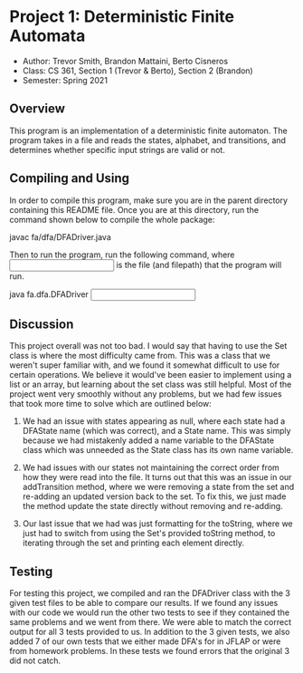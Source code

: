 # Project 1: Deterministic Finite Automata

* Author: Trevor Smith, Brandon Mattaini, Berto Cisneros
* Class: CS 361, Section 1 (Trevor & Berto), Section 2 (Brandon)
* Semester: Spring 2021


## Overview

This program is an implementation of a deterministic finite automaton. The program takes in a file and reads the states, alphabet, and transitions, and determines whether specific input strings are valid or not.

## Compiling and Using

In order to compile this program, make sure you are in the parent directory containing this README file. Once you are at this directory, run the command shown below to compile the whole package:

javac fa/dfa/DFADriver.java

Then to run the program, run the following command, where <input file> is the file (and filepath) that the program will run.

java fa.dfa.DFADriver <input file>


## Discussion

This project overall was not too bad. I would say that having to use the Set class is where the most difficulty came from. This was a class that we weren't super familiar with, and we found it somewhat difficult to use for certain operations. We believe it would've been easier to implement using a list or an array, but learning about the set class was still helpful. Most of the project went very smoothly without any problems, but we had few issues that took more time to solve which are outlined below:

1) We had an issue with states appearing as null, where each state had a DFAState name (which was correct), and a State name. This was simply because we had mistakenly added a name variable to the DFAState class which was unneeded as the State class has its own name variable.

2) We had issues with our states not maintaining the correct order from how they were read into the file. It turns out that this was an issue in our addTransition method, where we were removing a state from the set and re-adding an updated version back to the set. To fix this, we just made the method update the state directly without removing and re-adding.

3) Our last issue that we had was just formatting for the toString, where we just had to switch from using the Set's provided toString method, to iterating through the set and printing each element directly.


## Testing

For testing this project, we compiled and ran the DFADriver class with the 3 given test files to be able to compare our results. If we found any issues with our code we would run the other two tests to see if they contained the same problems and we went from there. We were able to match the correct output for all 3 tests provided to us. In addition to the 3 given tests, we also added 7 of our own tests that we either made DFA's for in JFLAP or were from homework problems. In these tests we found errors that the original 3 did not catch.